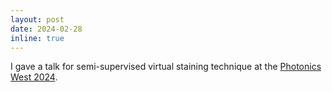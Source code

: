 ```yaml
---
layout: post
date: 2024-02-28
inline: true
---
```


I gave a talk for semi-supervised virtual staining technique at the [Photonics West 2024](https://spie.org/conferences-and-exhibitions/photonics-west?utm_id=zikwgvw&utm_campaign=google_ads_campaign_for_imperative_keywords_we_need_to_own_(various_product_lines,_continual_display)&utm_medium=search_engine_marketing&gad_source=1&gclid=Cj0KCQiAuou6BhDhARIsAIfgrn6L0PmeTJoFqvDH9aoKHb1t0MwYyI8hz2OQkdMmVQRI1W2bEFAlufAaAharEALw_wcB).

